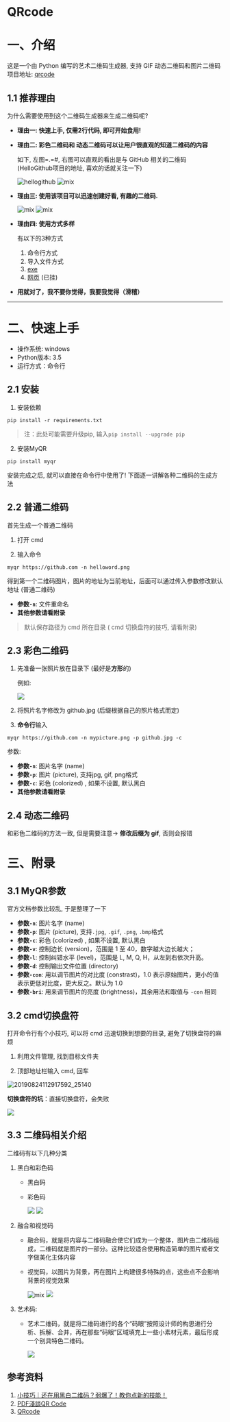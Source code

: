 # QRcode

# 一、介绍

这是一个由 Python 编写的艺术二维码生成器, 支持 GIF 动态二维码和图片二维码
项目地址: [qrcode](https://github.com/sylnsfar/qrcode/blob/master/README-cn.md)


## 1.1 推荐理由
为什么需要使用到这个二维码生成器来生成二维码呢?

- **理由一: 快速上手, 仅需2行代码, 即可开始食用!**

- **理由二: 彩色二维码和 动态二维码可以让用户很直观的知道二维码的内容**
  
  如下, 左图=.=#, 右图可以直观的看出是与 GitHub 相关的二维码 (HelloGithub项目的地址, 喜欢的话就关注一下)

    ![hellogithub](_v_images/20190824101910088_8760.png)
    ![mix](_v_images/20190824101921343_7146.png)

- **理由三: 使用该项目可以迅速创建好看, 有趣的二维码.**

    ![mix](_v_images/20190824102906351_2183.png)
    ![mix](_v_images/20190824103159810_19462.gif)

- **理由四: 使用方式多样**

    有以下的3种方式
  1. 命令行方式
  2. 导入文件方式 
  3. [exe](https://github.com/sylnsfar/qrcode_win)
  4. [网页](http://www.amazing-qrcode.com/) (已挂)

- **用就对了，我不要你觉得，我要我觉得（滑稽）**
---

# 二、快速上手

- 操作系统: windows
- Python版本: 3.5
- 运行方式：命令行

## 2.1 安装

1. 安装依赖
```shell
pip install -r requirements.txt
```
> 注：此处可能需要升级pip, 输入`pip install --upgrade pip`

2. 安装MyQR
```shell
pip install myqr
```


安装完成之后, 就可以直接在命令行中使用了! 下面逐一讲解各种二维码的生成方法

## 2.2 普通二维码

首先生成一个普通二维码

1. 打开 cmd 

2. 输入命令
```shell
myqr https://github.com -n helloword.png
```

得到第一个二维码图片，图片的地址为当前地址，后面可以通过传入参数修改默认地址 (普通二维码)

- **参数`-n`**: 文件重命名
- **其他参数请看附录**

> 默认保存路径为 cmd 所在目录 ( cmd 切换盘符的技巧, 请看附录)

## 2.3 彩色二维码

1. 先准备一张照片放在目录下 (最好是**方形**的)

    例如:

    ![](_v_images/20190824121625794_11705.png)

2. 将照片名字修改为 github.jpg (后缀根据自己的照片格式而定)

3. **命令行**输入
```shell
myqr https://github.com -n mypicture.png -p github.jpg -c
```
参数:
   - **参数`-n`**: 图片名字 (name)
   - **参数`-p`**: 图片 (picture), 支持jpg, gif, png格式
   - **参数`-c`**: 彩色 (colorized) , 如果不设置, 默认黑白
   - **其他参数请看附录**

## 2.4 动态二维码

和彩色二维码的方法一致, 但是需要注意-> **修改后缀为 gif**, 否则会报错



# 三、附录
## 3.1 MyQR参数

官方文档参数比较乱, 于是整理了一下

- **参数`-n`**: 图片名字 (name)
- **参数`-p`**: 图片 (picture), 支持`.jpg`, `.gif`, `.png`, `.bmp`格式
- **参数`-c`**: 彩色 (colorized) , 如果不设置, 默认黑白
- **参数`-v`**: 控制边长 (version)，范围是 1 至 40，数字越大边长越大；
- **参数`-l`**: 控制纠错水平 (level)，范围是 L, M, Q, H，从左到右依次升高。
- **参数`-d`**: 控制输出文件位置 (directory)
- **参数`-con`**: 用以调节图片的对比度 (constrast)，1.0 表示原始图片，更小的值表示更低对比度，更大反之。默认为 1.0
- **参数`-bri`**: 用来调节图片的亮度 (brightness)，其余用法和取值与 `-con` 相同

## 3.2 cmd切换盘符

打开命令行有个小技巧, 可以将 cmd 迅速切换到想要的目录, 避免了切换盘符的麻烦

1. 利用文件管理, 找到目标文件夹

2. 顶部地址栏输入 cmd, 回车

![20190824112917592_25140](_v_images/20190824113002601_18331.png)

**切换盘符的坑**：直接切换盘符，会失败

![](_v_images/20190824113815824_448.png)

## 3.3 二维码相关介绍

二维码有以下几种分类
1. 黑白和彩色码
   - 黑白码
   - 彩色码

        ![](_v_images/1.png)
        ![](_v_images/2.png)
    
    

2. 融合和视觉码

    - 融合码，就是将内容与二维码融合使它们成为一个整体，图片由二维码组成，二维码就是图片的一部分。这种比较适合使用构造简单的图片或者文字做美化主体内容
    - 视觉码，以图片为背景，再在图片上构建很多特殊的点，这些点不会影响背景的视觉效果
  
        ![mix](_v_images/20190824102906351_2183.png)
        ![](_v_images/3.gif)


3. 艺术码:
   - 艺术二维码，就是将二维码进行的各个“码眼”按照设计师的构思进行分析、拆解、合并，再在那些“码眼”区域填充上一些小素材元素，最后形成一个别具特色二维码。

        ![](_v_images/4.gif)
    

    


## 参考资料
1. [小技巧｜还在用黑白二维码？弱爆了！教你点新的技能！](https://www.jianshu.com/p/5f8df373be7a)
2. [PDF淺談QR Code](https://www.csie.ntu.edu.tw/~kmchao/bcc15spr/20150325_QR_Code.pdf)
3. [QRcode](https://github.com/sylnsfar/qrcode/blob/master/README-cn.md)